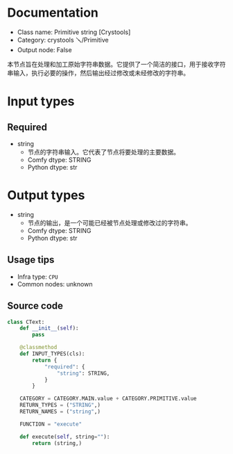 
# Documentation
- Class name: Primitive string [Crystools]
- Category: crystools 🪛/Primitive
- Output node: False

本节点旨在处理和加工原始字符串数据。它提供了一个简洁的接口，用于接收字符串输入，执行必要的操作，然后输出经过修改或未经修改的字符串。

# Input types
## Required
- string
    - 节点的字符串输入。它代表了节点将要处理的主要数据。
    - Comfy dtype: STRING
    - Python dtype: str

# Output types
- string
    - 节点的输出，是一个可能已经被节点处理或修改过的字符串。
    - Comfy dtype: STRING
    - Python dtype: str


## Usage tips
- Infra type: `CPU`
- Common nodes: unknown


## Source code
```python
class CText:
    def __init__(self):
        pass

    @classmethod
    def INPUT_TYPES(cls):
        return {
            "required": {
                "string": STRING,
            }
        }

    CATEGORY = CATEGORY.MAIN.value + CATEGORY.PRIMITIVE.value
    RETURN_TYPES = ("STRING",)
    RETURN_NAMES = ("string",)

    FUNCTION = "execute"

    def execute(self, string=""):
        return (string,)

```
